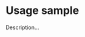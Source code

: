 <!-- ======================================================================
--- Search engine
title:          Usage sample
keywords:       usage, sample
description:    Usage sample of md-site-engine.
--- Menu system
order:          80
text:           Usage sample
hidden:         false
umbel:          false
--- Page properties
id:             
document:       
layout:         layout-2-left
$-left:         #side-menu
searchable:     true
--- Side menu
side-menu-root:     /documentation
side-menu-header:   Documentation
side-menu-top:      Introduction
side-menu-depth:    2
======================================================================= -->

# Usage sample

Description...